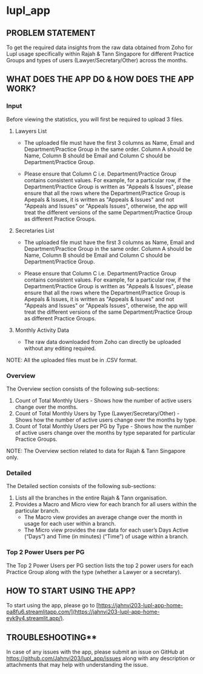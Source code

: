 # lupl_app


## PROBLEM STATEMENT

To get the required data insights from the raw data obtained from Zoho for Lupl usage specifically within Rajah & Tann Singapore for different Practice Groups and types of users (Lawyer/Secretary/Other) across the months.


## WHAT DOES THE APP DO & HOW DOES THE APP WORK?

### Input

Before viewing the statistics, you will first be required to upload 3 files.
  1. Lawyers List
      
       - The uploaded file must have the first 3 columns as Name, Email and Department/Practice Group in the same order. Column A should be Name, Column B should be Email and Column C should be Department/Practice Group.
      
       - Please ensure that Column C i.e. Department/Practice Group contains consistent values. For example, for a particular row, if the Department/Practice Group is written as "Appeals & Issues", please ensure that all the rows where the Department/Practice Group is Apepals & Issues, it is written as "Appeals & Issues" and not "Appeals and Issues" or "Appeals Issues", otherwise, the app will treat the different versions of the same Department/Practice Group as different Practice Groups.
  2. Secretaries List
      
       - The uploaded file must have the first 3 columns as Name, Email and Department/Practice Group in the same order. Column A should be Name, Column B should be Email and Column C should be Department/Practice Group.
      
       - Please ensure that Column C i.e. Department/Practice Group contains consistent values. For example, for a particular row, if the Department/Practice Group is written as "Appeals & Issues", please ensure that all the rows where the Department/Practice Group is Apepals & Issues, it is written as "Appeals & Issues" and not "Appeals and Issues" or "Appeals Issues", otherwise, the app will treat the different versions of the same Department/Practice Group as different Practice Groups.
  3. Monthly Activity Data
       - The raw data downloaded from Zoho can directly be uploaded without any editing required.

NOTE: All the uploaded files must be in .CSV format.

### Overview

The Overview section consists of the following sub-sections:
  1. Count of Total Monthly Users - Shows how the number of active users change over the months.
  2. Count of Total Monthly Users by Type (Lawyer/Secretary/Other) - Shows how the number of active users change over the months by type.
  3. Count of Total Monthly Users per PG by Type - Shows how the number of active users change over the months by type separated for particular Practice Groups.

NOTE: The Overview section related to data for Rajah & Tann Singapore only.

### Detailed

The Detailed section consists of the following sub-sections:
  1. Lists all the branches in the entire Rajah & Tann organisation.
  2. Provides a Macro and Micro view for each branch for all users within the particular branch.
       - The Macro view provides an average change over the month in usage for each user within a branch.
       - The Micro view provides the raw data for each user’s Days Active (“Days”) and Time (in minutes) (“Time”) of usage within a branch.

### Top 2 Power Users per PG

The Top 2 Power Users per PG section lists the top 2 power users for each Practice Group along with the type (whether a Lawyer or a secretary).


## HOW TO START USING THE APP?

To start using the app, please go to [https://jahnvi203-lupl-app-home-pa8fu6.streamlitapp.com/](https://jahnvi203-lupl-app-home-eyk9y4.streamlit.app/).


## TROUBLESHOOTING**

In case of any issues with the app, please submit an issue on GitHub at https://github.com/Jahnvi203/lupl_app/issues along with any description or attachments that may help with understanding the issue.
